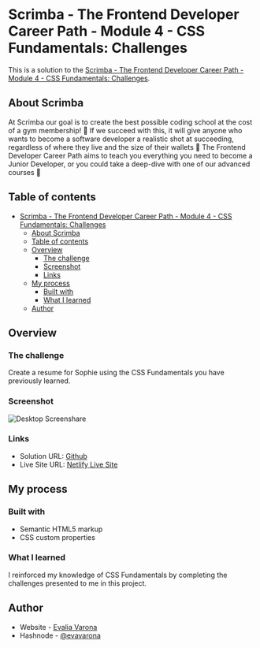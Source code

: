 # Scrimba - The Frontend Developer Career Path - Module 4 - CSS Fundamentals: Challenges

This is a solution to the [Scrimba - The Frontend Developer Career Path - Module 4 - CSS Fundamentals: Challenges](https://scrimba.com/playlist/pywanCG). 

## About Scrimba

At Scrimba our goal is to create the best possible coding school at the cost of a gym membership! 💜
If we succeed with this, it will give anyone who wants to become a software developer a realistic shot at succeeding, regardless of where they live and the size of their wallets 🎉
The Frontend Developer Career Path aims to teach you everything you need to become a Junior Developer, or you could take a deep-dive with one of our advanced courses 🚀

## Table of contents

- [Scrimba - The Frontend Developer Career Path - Module 4 - CSS Fundamentals: Challenges](#scrimba---the-frontend-developer-career-path---module-4---css-fundamentals-challenges)
  - [About Scrimba](#about-scrimba)
  - [Table of contents](#table-of-contents)
  - [Overview](#overview)
    - [The challenge](#the-challenge)
    - [Screenshot](#screenshot)
    - [Links](#links)
  - [My process](#my-process)
    - [Built with](#built-with)
    - [What I learned](#what-i-learned)
  - [Author](#author)

## Overview

### The challenge

Create a resume for Sophie using the CSS Fundamentals you have previously learned.

### Screenshot

![Desktop Screenshare](imgs/ss-desktop.gif)

### Links

- Solution URL: [Github](https://github.com/varonalearns/Build-a-NFT-Site)
- Live Site URL: [Netlify Live Site](https://genuine-lolly-fb2227.netlify.app/)

## My process

### Built with

- Semantic HTML5 markup
- CSS custom properties

### What I learned

I reinforced my knowledge of CSS Fundamentals by completing the challenges presented to me in this project.


## Author

- Website - [Evalia Varona](https://www.evaliavarona.com)
- Hashnode - [@evavarona](https://evaliavarona.hashnode.dev)